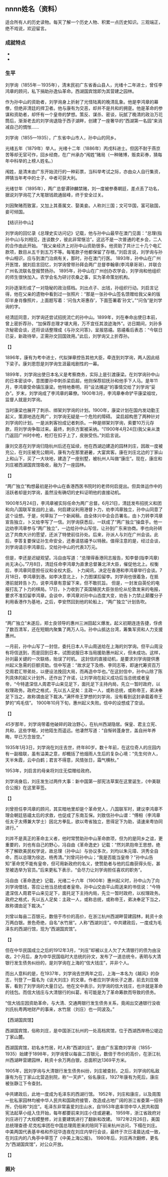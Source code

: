 ## nnnn姓名（资料）

适合所有人的历史读物。每天了解一个历史人物、积累一点历史知识。三观端正，绝不戏说，欢迎留言。  

### 成就特点

- ​
- ​


### 生平

刘学询（1855年－1935年），清末民初广东省香山县人，光绪十二年进士，曾任李鸿章的顾问，私下捐助孙逸仙革命。西湖国宾馆即为其营建之园林。



作为孙中山的资助者，刘学询身上折射了光怪陆离的晚清乱象。他是李鸿章的幕僚，但绝非清廷的捍卫者。他与康有为交恶，却并不是共和的拥趸。他是革命的参谋和资助者，却怀有一个皇帝的梦想。策反、谋杀、密谈，玩腻了晚清的政治万花筒后，渐渐老去的刘学询退隐于西子湖畔，创建了一座奢华的“西湖第一名园”来消减自己的惆怅……



刘学询（1855—1935），广东省中山市人，孙中山的同乡。

光绪五年（1879年）举人。光绪十二年（1886年）丙戌科进士。但因不耐于燕京苦等却无官可作，回乡经商，在广州承办“闱姓”赌局（一种赌博，贩卖彩券，猜每年中科举的上榜人姓名。）

闱姓，是清末由广东开始流行的一种彩票，当科举考试之际，亦由众人自行集资，押猜当年考中的士子，中者可获大利。

光绪廿年（1895年），两广总督谭钟麟禁赌，刘一度被参奏朝廷，差点丢了功名，据说刘学询花了大笔银钱疏通层峰，终于安全过关。

刘因聚赌而致富，又加上其善属文、娶美妾。人称刘三国；文可华国，富可敌国，妾可倾国。

【结识孙中山】

刘学询的回忆录《总理史实访问记》记载，他与孙中山最早在澳门见面：“总理(指孙中山)与刘相见，连谈数夕，彼此非常惬洽”。这远不是一次普通的老乡会，二人的合作由此开始。
“我父亲经济上对孙中山资助很多。他资助了共计三十几个电汇款项，数目从五千到五万不等。每笔款子他都保留了存根。”刘启言说，刘学询与孙中山相识，应与到澳门治病有关，那时，孙在澳门行医。
1893年，孙中山在广州开医馆，据刘启言回忆，刘学询曾带孙拜会两广总督李翰章(李鸿章哥哥)，并联合广州名流联名登报赞扬孙。
1895年，孙中山在广州创办农学会，刘学询和他组织的师生很快加入。农学会名为研讨农桑之事，实为革命策划机构。

刘孙逐渐形成了一对隐秘的政治搭档。刘出点子、出钱，孙组织行动。刘启言记得，他在父亲的遗物中看到过一张照片：“那是一张孙中山签名馈赠给我父亲的版印半身肖像照片，上面题写着：‘问刍大哥惠存’，下面签署着‘孙文’。”“问刍”是刘学询的字。

经清廷同意，刘学询还尝试招抚流亡的孙中山。1899年，刘在奉命出使日本前，曾上密折荐孙，“加保荐总理才堪大用，万不宜任其浪迹海外”。访日期间，刘孙多次秘密会谈，还将谈话整理成《与孙文问答》，呈报慈禧。慈禧看后表态：“今联日已妥，新政待举，正需孙文回国效用。”此后，刘学询又上折荐孙。

【】

1896年，康有为考中进士，代拟弹章控告其他大臣，牵连到刘学询，两人因此结下梁子。康刘恩怨是刘学询生涯最戏剧性的一幕。

1899年，刘学询出使日本名义是考察商务，实际上是引渡康梁。在刘学询孙中山的日本密谈中，意图要孙中刺杀梁启超，他则保荐招抚孙和他手下人马。是年11月，李鸿章受命镇压康梁。他特地奏明，将“设法捕逆”的事情交给了刘学询“妥办”。岁末，刘学询成了李鸿章的幕僚。1900年3月，李鸿章奉命铲平康梁祖坟，监督人就是刘学询。

当时康梁也展开了刺杀、绑架刘学询的计划。1900年，康梁计划在国内发动勤王起义，策源地选在两广，刘学询无疑是一个危险的障碍。
梁启超构思了两种针对刘学询的计划。一是派刺客扮成记者刺杀。一种是绑架刘学询，索要10万元存款，将刘学询争取过来。最终，刺杀方案被采纳。“(1900年4月24日)我父亲从澳门返回广州时中枪，枪打在扣子上了，皮肤受伤。”刘启言说。

康刘交恶在刘学询归隐杭州后还在延续，他在西湖边建造的园林刘庄，因故一度被充公，在刘庄被充公期间，康有为在那里避暑，大宴宾客。康在刘庄北边的丁家山上和山下，买了一大块地，建造了一座别墅，被杭州人叫做“康庄”。现在，康庄和刘庄被西湖国宾馆吸收，融为了一座园林。

【】

“两广独立”构想最初是孙中山在香港西医书院时的老师何启提出。但具体运作中的活跃者却是刘学询，虽然没有确切的史料证明他的直接动机。

1900年5月24日，李鸿章被实际任命为两广总督。6月21日，清廷发布招抚义和团和向八国联军宣战的上谕。何启建议利用港督卜力，劝李鸿章独立，孙中山同意了这个设想。于是，何草拟了一个新闻稿，由全体兴中会会员署名，由卜力转李鸿章宣告独立，卜又给李写了一信。刘学询获悉后，一跃成了“两广独立”操盘手。他一边劝李鸿章参与“两广独立”，一边给孙中山写信，让孙到广东来协商。李也向孙转达了共商大计的愿望，还派了特使前往孙处。后来，孙派人与刘在广州会谈。此后，李答复要保证孙生命安全，还奏请慈禧予以特赦。值得注意的是，经过会谈，刘学询请示李鸿章后，交给孙中山的代表3万元。

但是，李还是迟疑观望。冯自由写道：“总理得香港同志报告，知李督(指李鸿章)尚无决心。”7月8日，清廷任命李鸿章为直隶总督兼北洋大臣，催促他北上。权衡后，李鸿章同意担任议和全权大臣。
卜力闻讯，决定在香港和李鸿章举行会谈。7月18日，李鸿章到港。如李决意北上，卜力图谋扣留李。刘学询也很着急，在抵港前就转告卜力，说李鸿章有意留下来，但不敢抗旨。
但是，一封发自英伦的电报打乱了卜力的棋局。17日，卜力收到了英国殖民大臣张伯伦从伦敦发来的电报，要求不准扣留李鸿章。会谈中，李鸿章对孙中山态度大变，劝告卜力禁止颠覆分子利用香港作为基地，之后，李安然回到他的轮船上，“两广独立”计划告吹。

【】

“两广独立”未遂后，郑士良领导的惠州三洲田起义爆发。起义初期连连告捷，俘虏了数百清军，还在短期内聚集了两万人马。孙中山抵达台湾，筹集军资和人力支援惠州。

一月前，孙中山写了一封信，委托日本人平山周送给在上海的刘学询。但平山周没有将信送到，而是回到日本，试图说服日本当局援助惠州起义，但未成功。这样，孙刘最关键的一次联络，贻误了时机。
这封信的直接动机，是要求刘学询提供惠州起义急需的巨额资助。信中写道：“故求足下及杨、李同志等，即速代筹资百万交周君汇带弟处，以便设法挽回大局，而再造中华也。”在这封信中，孙中山除了陈列具体的起义计划外，还作出了许诺，让刘学询在起义成功后当总统或者皇帝，“今特遣深信人周君平山来见足下，面托足下主持内局，先立一暂时政府，以权理政务。政府之格式，先以五人足矣：主政一人，或称总统，或称帝王，弟决奉足下当之，故称谓由足下裁决。”满怀帝王梦想的刘学询，没有看到这封承载着帝王梦的“鸡毛信”。
1900年10月下旬，惠州起义失败。信中的设想成了空谈。

【】

45岁那年，刘学询带着他破碎的政治野心，在杭州西湖隐居。保皇、君主立宪、共和，这些字眼，对他陌生而遥远。他凄然写道：“自惭转蓬身世，盖自卅年养晦，早已万念皆空。”

1935年1月3日，刘学询在刘庄去世，终年80岁。数十年前，在这位奇人的庄园内有一副楹联，虽有溢美之意，却概括了他烟雨人生后的复杂心境：“先生何许人，天半朱霞，云中白鹤；君言不得意，风情张日，霜气横秋。”

1953年，刘启言的母亲将刘庄无偿赠给政府。

刘学询身后，刘庄发生过两件大事：新中国第一部宪法草案在这里诞生，《中美联合公报》在这里草签。

【】

刘曾担任李鸿章的顾问，其实暗地里却是个革命党人，八国联军时，建议李鸿章不理会朝廷慈禧太后的求救，也促成了东南互保。刘致信孙中山谓：“傅相（李鸿章任太子太傅兼大学士）因北方拳乱，欲以粤省独立，思得足下为助，请速来粤协同进行。”

刘并不是真正的革命主义者，他时常赞助孙中山革命款项，但为的是同乡之谊，更重要的，刘也有自己的野心，冯自由《革命逸史》记载：“然刘夙抱帝王思想，绝不了解欧美民权学说，故总理（孙中山）与协议多次，刘均以朱元璋、洪秀全自命，而以总理为徐达、杨秀清。”刘曾问孙中山；“我是否能当皇帝？”孙中山告知“革命党不能有皇帝，但可用新政府的名义，使赞助者与他的后裔获得头衔，甚至被选举为官员。”后来更私下表示，“会尽力让刘学询担任喜欢的职务”。

冯自由《革命逸史》记载，光绪二十六年（1900年）惠州起义时，孙中山为了向刘学询借钱，答应让他当总统或者皇帝。孙中山交由平山周送来的书信说：“今特遣深信人周君平山来见足下，面托足下主持内局，先立一暂时政府，以权理政务。政府之格式，先以五人足矣：主政一人，或称总统，或称帝王，弟决奉足下当之，故称谓由足下裁决。”

刘曾以每亩二百银元，数倍于市价的高价，在浙江杭州西湖畔营建园林，耗资十余万两白银。景色奇绝，自名“水竹居”。人称“西湖刘庄”。中共建政后，一度成为毛泽东的西湖行馆，现为“西湖国宾馆”。



【】

但在中华民国成立之后的1912年3月，“刘庄”却被以主人欠了大清银行的债为由没收。2个月后，身为中华民国临时大总统的孙文，发布了一道总统令，表明与大清银行发生债务纠纷的，是刘学询在上海的“信大钱庄”，并非个人。

而出人意料的是，在1937年，刘学询去世两年之后，上海一本名为《越风》的杂志，刊登了一篇名为《谈大刘庄》的文章。作者应刘学询长子之邀，前去刘庄做客，看到了刘学询的大量日记。他在文中表示，刘学询的信大钱庄，也许就是革命的钱包。而信大钱庄与大清银行的纠葛，有可能是为了革命筹款而导致的债务。

“信大钱庄因资助革命，与大清、交通两银行发生债务关系，竟闹出交通银行没收刘氏杭粤两地财产的事来，水竹居（刘庄）也一同波及。”







【西湖国宾馆】

西湖国宾馆，俗称刘庄，是中国浙江杭州的一处高档宾馆，位于西湖西岸杨公堤边丁家山麓。

西湖国宾馆，初名水竹居，时人称“西湖刘庄”。是由广东富商刘学询（1855-1935）始建于1898年，刘学询曾以每亩二百银元，数倍于市价的高价，在浙江杭州西湖畔营建园林，耗资十余万两白银，总面积达1369平方米。

1905年，因刘学询与大清银行发生债务纠纷，刘庄被查封。之后，刘学询的私敌康有为在丁家山北营造别院，称“一天庐”，俗名康庄，1927年康有为死后，康庄被张静江下令查封。

中共建政后，此地一度成为毛泽东的西湖行馆。
1952年，刘庄和康庄，以及周围一批私家园林均被中华人民共和国政府接管，改造成占地广阔的浙江省委第一招待所，仍俗称“刘庄”。毛泽东非常喜爱刘庄山水，自1953年底率领中华人民共和国宪法起草小组入住开始，每年都要前来刘庄小住或避暑。
1959年，浙江省政府对刘庄进行了大规模整修，对主要建筑进行了翻新和改建。
1972年2月26日，美国总统理查德·尼克松率团在中国总理周恩来的陪同下前来杭州访问，下榻在刘庄。中美两国代表基辛格和乔冠华连夜在刘庄内举行会谈，最终于次日凌晨达成一致，在刘庄内的八角亭中草签了《中美上海公报》。
1980年后，刘庄再次翻修，更名为“西湖国宾馆”，对公众开放。







【】

### 照片


